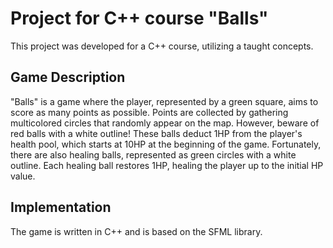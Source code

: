 # Project for C++ course "Balls"

This project was developed for a C++ course, utilizing a taught concepts.

## Game Description

"Balls" is a game where the player, represented by a green square, aims to score as many points as possible. Points are collected by gathering multicolored circles that randomly appear on the map. However, beware of red balls with a white outline! These balls deduct 1HP from the player's health pool, which starts at 10HP at the beginning of the game. Fortunately, there are also healing balls, represented as green circles with a white outline. Each healing ball restores 1HP, healing the player up to the initial HP value.

## Implementation

The game is written in C++ and is based on the SFML library.
